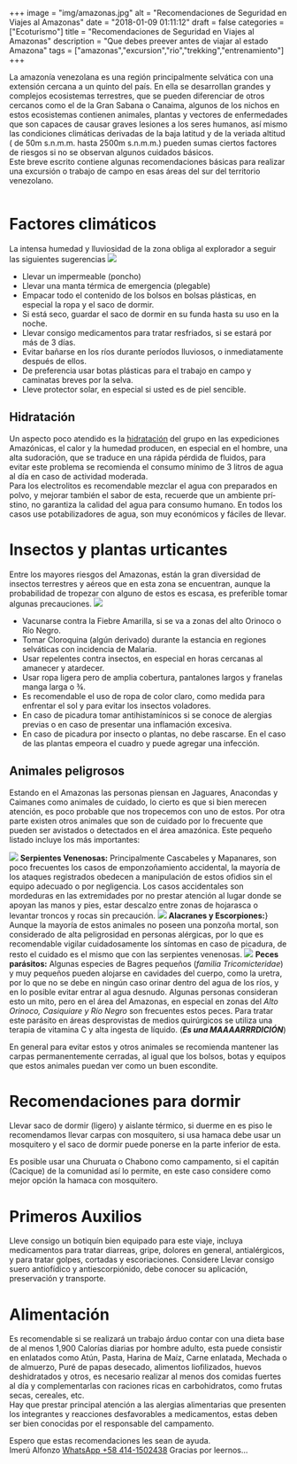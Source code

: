 +++
image = "img/amazonas.jpg" 
alt = "Recomendaciones de Seguridad en Viajes al Amazonas" 
date = "2018-01-09 01:11:12"
draft = false 
categories = ["Ecoturismo"] 
title = "Recomendaciones de Seguridad en Viajes al Amazonas" 
description = "Que debes preever antes de viajar al estado Amazona" 
tags = ["amazonas","excursion","rio","trekking","entrenamiento"]
+++
![]()

La amazoní­a venezolana es una región principalmente selvática con una extensión cercana a un quinto del paí­s. En ella se desarrollan grandes y complejos ecosistemas terrestres, que se pueden diferenciar de otros cercanos como el de la Gran Sabana o Canaima, algunos de los nichos en estos ecosistemas contienen animales, plantas y vectores de enfermedades que son capaces de causar graves lesiones a los seres humanos, así­ mismo las condiciones climáticas derivadas de la baja latitud y de la veriada altitud ( de 50m s.n.m.m. hasta 2500m s.n.m.m.) pueden sumas ciertos factores de riesgos si no se observan algunos cuidados básicos.  
Este breve escrito contiene algunas recomendaciones básicas para realizar una excursión o trabajo de campo en esas áreas del sur del territorio venezolano.

![]()

# Factores climáticos

La intensa humedad y lluviosidad de la zona obliga al explorador a seguir las siguientes sugerencias
![](/img/mantatermica.jpg) 
* Llevar un impermeable (poncho)
* Llevar una manta térmica de emergencia (plegable)
* Empacar todo el contenido de los bolsos en bolsas plásticas, en especial la ropa y el saco de dormir.
* Si está seco, guardar el saco de dormir en su funda hasta su uso en la noche.
* Llevar consigo medicamentos para tratar resfriados, si se estará por más de 3 dí­as.
* Evitar bañarse en los rí­os durante perí­odos lluviosos, o inmediatamente después de ellos.
* De preferencia usar botas plásticas para el trabajo en campo y caminatas breves por la selva.
* Lleve protector solar, en especial si usted es de piel sencible.

## Hidratación

Un aspecto poco atendido es la [hidratación](/post/protocolo-de-hidratacion/) del grupo en las expediciones Amazónicas, el calor y la humedad producen, en especial en el hombre, una alta sudoración, que se traduce en una rápida pérdida de fluidos, para evitar este problema se recomienda el consumo mí­nimo de 3 litros de agua al dí­a en caso de actividad moderada.  
Para los electrolitos es recomendable mezclar el agua con preparados en polvo, y mejorar también el sabor de esta, recuerde que un ambiente prí­stino, no garantiza la calidad del agua para consumo humano. En todos los casos use potabilizadores de agua, son muy económicos y fáciles de llevar. 

# Insectos y plantas urticantes

Entre los mayores riesgos del Amazonas, están la gran diversidad de insectos terrestres y aéreos que en esta zona se encuentran, aunque la probabilidad de tropezar con alguno de estos es escasa, es preferible tomar algunas precauciones.
![](/img/plantaspeligrosas.jpg) 
* Vacunarse contra la Fiebre Amarilla, si se va a zonas del alto Orinoco o Rí­o Negro.
* Tomar Cloroquina (algún derivado) durante la estancia en regiones selváticas con incidencia de Malaria.
* Usar repelentes contra insectos, en especial en horas cercanas al amanecer y atardecer.
* Usar ropa ligera pero de amplia cobertura, pantalones largos y franelas manga larga o ¾.
* Es recomendable el uso de ropa de color claro, como medida para enfrentar el sol y para evitar los insectos voladores.
* En caso de picadura tomar antihistamí­nicos si se conoce de alergias previas o en caso de presentar una inflamación excesiva.
* En caso de picadura por insecto o plantas, no debe rascarse. En el caso de las plantas empeora el cuadro y puede agregar una infección.

## Animales peligrosos

Estando en el Amazonas las personas piensan en Jaguares, Anacondas y Caimanes como animales de cuidado, lo cierto es que si bien merecen atención, es poco probable que nos tropecemos con uno de estos. Por otra parte existen otros animales que son de cuidado por lo frecuente que pueden ser avistados o detectados en el área amazónica. Este pequeño listado incluye los más importantes:

![](/img/insectospeligrosos.jpg)
**Serpientes Venenosas:** Principalmente Cascabeles y Mapanares, son poco frecuentes los casos de emponzoñamiento accidental, la mayorí­a de los ataques registrados obedecen a manipulación de estos ofidios sin el equipo adecuado o por negligencia. Los casos accidentales son mordeduras en las extremidades por no prestar atención al lugar donde se apoyan las manos y pies, estar descalzo entre zonas de hojarasca o levantar troncos y rocas sin precaución.
![](/img/insectospeligrosos.jpg)
**Alacranes y Escorpiones:**} Aunque la mayorí­a de estos animales no poseen una ponzoña mortal, son considerado de alta peligrosidad en personas alérgicas, por lo que es recomendable vigilar cuidadosamente los sí­ntomas en caso de picadura, de resto el cuidado es el mismo que con las serpientes venenosas.
![](/img/insectospeligrosos.jpg)
**Peces parásitos:** Algunas especies de Bagres pequeños (*familia Tricomicteridae*) y muy pequeños pueden alojarse en cavidades del cuerpo, como la uretra, por lo que no se debe en ningún caso orinar dentro del agua de los rí­os, y en lo posible evitar entrar al agua desnudo. Algunas personas consideran esto un mito, pero en el área del Amazonas, en especial en zonas del *Alto Orinoco, Casiquiare y Rí­o Negro* son frecuentes estos peces. Para tratar este parásito en áreas desprovistas de medios quirúrgicos se utiliza una terapia de vitamina C y alta ingesta de lí­quido. (***Es una MAAAARRRDICIÓN***)

En general para evitar estos y otros animales se recomienda mantener las carpas permanentemente cerradas, al igual que los bolsos, botas y equipos que estos animales puedan ver como un buen escondite.

# Recomendaciones para dormir

Llevar saco de dormir (ligero) y aislante térmico, si duerme en es piso le recomendamos llevar carpas con mosquitero, si usa hamaca debe usar un mosquitero y el saco de dormir puede ponerse en la parte inferior de esta.

Es posible usar una Churuata o Chabono como campamento, si el capitán (Cacique) de la comunidad así­ lo permite, en este caso considere como mejor opción la hamaca con mosquitero.

# Primeros Auxilios

Lleve consigo un botiquí­n bien equipado para este viaje, incluya medicamentos para tratar diarreas, gripe, dolores en general, antialérgicos, y para tratar golpes, cortadas y escoriaciones. Considere Llevar consigo suero antiofí­dico y antiescorpiónido, debe conocer su aplicación, preservación y transporte.

# Alimentación

Es recomendable si se realizará un trabajo árduo contar con una dieta base de al menos 1,900 Calorí­as diarias por hombre adulto, esta puede consistir en enlatados como Atún, Pasta, Harina de Maí­z, Carne enlatada, Mechada o de almuerzo, Puré de papas desecado, alimentos liofilizados, huevos deshidratados y otros, es necesario realizar al menos dos comidas fuertes al dí­a y complementarlas con raciones ricas en carbohidratos, como frutas secas, cereales, etc.  
Hay que prestar principal atención a las alergias alimentarias que presenten los integrantes y reacciones desfavorables a medicamentos, estas deben ser bien conocidas por el responsable del campamento.

Espero que estas recomendaciones les sean de ayuda.  
Imerú Alfonzo [WhatsApp +58 414-1502438](https://wa.me/584141502438)
Gracias por leernos...



